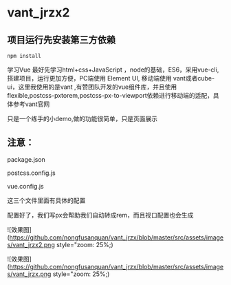 # vant_jrzx2

## 项目运行先安装第三方依赖
```
npm install
```

学习Vue  最好先学习html+css+JavaScript ，node的基础，ES6，采用vue-cli,搭建项目，运行更加方便，PC端使用 Element  UI, 移动端使用 vant或者cube-ui，这里我使用的是vant ,有赞团队开发的vue组件库，并且使用flexible,postcss-pxtorem,postcss-px-to-viewport依赖进行移动端的适配，具体参考vant官网

只是一个练手的小demo,做的功能很简单，只是页面展示

## 注意：

package.json

postcss.config.js

vue.config.js

这三个文件里面有具体的配置

配置好了，我们写px会帮助我们自动转成rem，而且视口配置也会生成

![效果图](https://github.com/nongfusanquan/vant_jrzx/blob/master/src/assets/images/vant_jrzx2.png style="zoom: 25%;)

![效果图](https://github.com/nongfusanquan/vant_jrzx/blob/master/src/assets/images/vant_jrzx.png style="zoom: 25%;)



